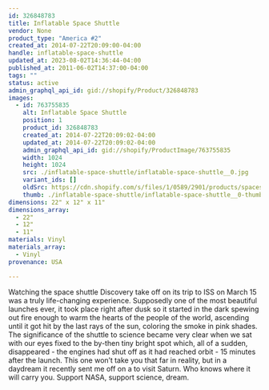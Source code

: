 ```yaml
---
id: 326848783
title: Inflatable Space Shuttle
vendor: None
product_type: "America #2"
created_at: 2014-07-22T20:09:00-04:00
handle: inflatable-space-shuttle
updated_at: 2023-08-02T14:36:44-04:00
published_at: 2011-06-02T14:37:00-04:00
tags: ""
status: active
admin_graphql_api_id: gid://shopify/Product/326848783
images:
  - id: 763755835
    alt: Inflatable Space Shuttle
    position: 1
    product_id: 326848783
    created_at: 2014-07-22T20:09:02-04:00
    updated_at: 2014-07-22T20:09:02-04:00
    admin_graphql_api_id: gid://shopify/ProductImage/763755835
    width: 1024
    height: 1024
    src: ./inflatable-space-shuttle/inflatable-space-shuttle__0.jpg
    variant_ids: []
    oldSrc: https://cdn.shopify.com/s/files/1/0589/2901/products/spaceshuttle.jpeg?v=1406074142
    thumb: ./inflatable-space-shuttle/inflatable-space-shuttle__0-thumb.jpg
dimensions: 22" x 12" x 11"
dimensions_array:
  - 22"
  - 12"
  - 11"
materials: Vinyl
materials_array:
  - Vinyl
provenance: USA

---
```


Watching the space shuttle Discovery take off on its trip to ISS on March 15 was a truly life-changing experience. Supposedly one of the most beautiful launches ever, it took place right after dusk so it started in the dark spewing out fire enough to warm the hearts of the people of the world, ascending until it got hit by the last rays of the sun, coloring the smoke in pink shades. The significance of the shuttle to science became very clear when we sat with our eyes fixed to the by-then tiny bright spot which, all of a sudden, disappeared - the engines had shut off as it had reached orbit - 15 minutes after the launch. This one won’t take you that far in reality, but in a daydream it recently sent me off on a to visit Saturn. Who knows where it will carry you. Support NASA, support science, dream.
